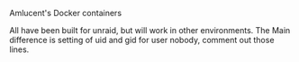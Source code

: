Amlucent's Docker containers

All have been built for unraid, but will work in other environments.
The Main difference is setting of uid and gid for user nobody, comment out those lines.

